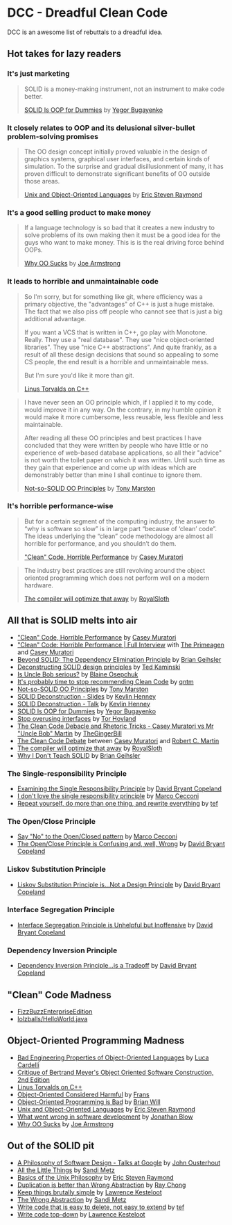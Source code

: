 # DCC - Dreadful Clean Code

DCC is an awesome list of rebuttals to a dreadful idea.

## Hot takes for lazy readers

### It's just marketing

> SOLID is a money-making instrument, not an instrument to make code better.
>
> [SOLID Is OOP for Dummies](https://www.yegor256.com/2017/03/28/solid.html) by [Yegor Bugayenko](https://twitter.com/yegor256)

### It closely relates to OOP and its delusional silver-bullet problem-solving promises

> The OO design concept initially proved valuable in the design of graphics systems, graphical user interfaces, and certain kinds of simulation. To the surprise and gradual disillusionment of many, it has proven difficult to demonstrate significant benefits of OO outside those areas.
>
> [Unix and Object-Oriented Languages](http://catb.org/esr/writings/taoup/html/unix_and_oo.html) by [Eric Steven Raymond](http://www.catb.org/~esr/)

### It's a good selling product to make money

> If a language technology is so bad that it creates a new industry to solve problems of its own making then it must be a good idea for the guys who want to make money. This is is the real driving force behind OOPs.
>
> [Why OO Sucks](https://www.cs.otago.ac.nz/staffpriv/ok/Joe-Hates-OO.htm) by [Joe Armstrong](https://twitter.com/joeerl)

### It leads to horrible and unmaintainable code

> So I'm sorry, but for something like git, where efficiency was a primary objective, the "advantages" of C++ is just a huge mistake. The fact that we also piss off people who cannot see that is just a big additional advantage.
>
> If you want a VCS that is written in C++, go play with Monotone. Really. They use a "real database". They use "nice object-oriented libraries". They use "nice C++ abstractions". And quite frankly, as a result of all these design decisions that sound so appealing to some CS people, the end result is a horrible and unmaintainable mess.
>
> But I'm sure you'd like it more than git.
>
> [Linus Torvalds on C++](https://harmful.cat-v.org/software/c++/linus)

> I have never seen an OO principle which, if I applied it to my code, would improve it in any way. On the contrary, in my humble opinion it would make it more cumbersome, less reusable, less flexible and less maintainable.
>
> After reading all these OO principles and best practices I have concluded that they were written by people who have little or no experience of web-based database applications, so all their "advice" is not worth the toilet paper on which it was written. Until such time as they gain that experience and come up with ideas which are demonstrably better than mine I shall continue to ignore them.
>
> [Not-so-SOLID OO Principles](https://www.tonymarston.net/php-mysql/not-so-solid-oo-principles.html) by [Tony Marston](https://www.tonymarston.net/aboutme/index.php)

### It's horrible performance-wise

> But for a certain segment of the computing industry, the answer to “why is software so slow” is in large part “because of ‘clean’ code”. The ideas underlying the “clean” code methodology are almost all horrible for performance, and you shouldn’t do them.
>
> ["Clean" Code, Horrible Performance](https://www.computerenhance.com/p/clean-code-horrible-performance) by [Casey Muratori](https://twitter.com/cmuratori)

> The industry best practices are still revolving around the object oriented programming which does not perform well on a modern hardware.
>
> [The compiler will optimize that away](https://blog.royalsloth.eu/posts/the-compiler-will-optimize-that-away/) by [RoyalSloth](https://blog.royalsloth.eu/contact/)

## All that is SOLID melts into air

  - ["Clean" Code, Horrible Performance](https://www.computerenhance.com/p/clean-code-horrible-performance) by [Casey Muratori](https://twitter.com/cmuratori)
  - ["Clean" Code: Horrible Performance | Full Interview](https://www.youtube.com/watch?v=OtozASk68Os) with [The Primeagen](https://www.twitch.tv/ThePrimeagen) and [Casey Muratori](https://twitter.com/cmuratori)
  - [Beyond SOLID: The Dependency Elimination Principle](https://qualityisspeed.blogspot.com/2014/09/beyond-solid-dependency-elimination.html) by [Brian Geihsler](https://twitter.com/BrianGeihsler)
  - [Deconstructing SOLID design principles](https://www.tedinski.com/2019/04/02/solid-critique.html) by [Ted Kaminski](https://www.tedinski.com/about/)
  - [Is Uncle Bob serious?](https://dev.to/bosepchuk/is-uncle-bob-serious-dhi) by [Blaine Osepchuk](https://dev.to/bosepchuk)
  - [It's probably time to stop recommending Clean Code](https://qntm.org/clean) by [qntm](https://twitter.com/qntm)
  - [Not-so-SOLID OO Principles](https://www.tonymarston.net/php-mysql/not-so-solid-oo-principles.html) by [Tony Marston](https://www.tonymarston.net/aboutme/index.php)
  - [SOLID Deconstruction - Slides](https://accu.org/conf-docs/PDFs_2012/Kevlin_SOLID_Deconstruction.pdf) by [Kevlin Henney](https://twitter.com/KevlinHenney)
  - [SOLID Deconstruction - Talk](https://vimeo.com/157708450) by [Kevlin Henney](https://twitter.com/KevlinHenney)
  - [SOLID Is OOP for Dummies](https://www.yegor256.com/2017/03/28/solid.html) by [Yegor Bugayenko](https://twitter.com/yegor256)
  - [Stop overusing interfaces](https://blog.hovland.xyz/2017-04-22-stop-overusing-interfaces/) by [Tor Hovland](https://blog.hovland.xyz/)
  - [The Clean Code Debacle and Rhetoric Tricks - Casey Muratori vs Mr "Uncle Bob" Martin](https://www.youtube.com/watch?v=ZLxazlP7Ppo) by [TheGingerBill](https://twitter.com/TheGingerBill)
  - [The Clean Code Debate](https://github.com/cmuratori/misc/blob/main/cleancodeqa.md) between [Casey Muratori](https://twitter.com/cmuratori) and [Robert C. Martin](https://en.wikipedia.org/wiki/Robert_C._Martin)
  - [The compiler will optimize that away](https://blog.royalsloth.eu/posts/the-compiler-will-optimize-that-away/) by [RoyalSloth](https://blog.royalsloth.eu/contact/)
  - [Why I Don't Teach SOLID](https://qualityisspeed.blogspot.com/2014/08/why-i-dont-teach-solid.html) by [Brian Geihsler](https://twitter.com/BrianGeihsler)

### The Single-responsibility Principle

  - [Examining the Single Responsibility Principle](https://naildrivin5.com/blog/2019/11/11/solid-is-not-solid-rexamining-the-single-responsibility-principle.html) by [David Bryant Copeland](https://naildrivin5.com/bio/index.html)
  - [I don't love the single responsibility principle](https://sklivvz.com/posts/i-dont-love-the-single-responsibility-principle) by [Marco Cecconi](https://twitter.com/sklivvz)
  - [Repeat yourself, do more than one thing, and rewrite everything](https://programmingisterrible.com/post/176657481103/repeat-yourself-do-more-than-one-thing-and) by [tef](https://mastodon.social/@tef)

### The Open/Close Principle

  - [Say "No" to the Open/Closed pattern](https://sklivvz.com/posts/say-no-to-the-openclosed-pattern) by [Marco Cecconi](https://twitter.com/sklivvz)
  - [The Open/Close Principle is Confusing and, well, Wrong](https://naildrivin5.com/blog/2019/11/14/open-closed-principle-is-confusing-and-well-wrong.html) by [David Bryant Copeland](https://naildrivin5.com/bio/index.html)

### Liskov Substitution Principle

  - [Liskov Substitution Principle is…Not a Design Principle](https://naildrivin5.com/blog/2019/11/18/liskov-substitution-principle-is-not-a-design-principle.html) by [David Bryant Copeland](https://naildrivin5.com/bio/index.html)

### Interface Segregation Principle

  - [Interface Segregation Principle is Unhelpful but Inoffensive](https://naildrivin5.com/blog/2019/11/21/interface-segreation-principle-is-unhelpful-but-inoffensive.html) by [David Bryant Copeland](https://naildrivin5.com/bio/index.html)

### Dependency Inversion Principle

  - [Dependency Inversion Principle…is a Tradeoff](https://naildrivin5.com/blog/2019/12/02/dependency-inversion-principle-is-a-tradeoff.html) by [David Bryant Copeland](https://naildrivin5.com/bio/index.html)

## "Clean" Code Madness

  - [FizzBuzzEnterpriseEdition](https://github.com/EnterpriseQualityCoding/FizzBuzzEnterpriseEdition)
  - [lolzballs/HelloWorld.java](https://gist.github.com/lolzballs/2152bc0f31ee0286b722)

## Object-Oriented Programming Madness

  - [Bad Engineering Properties of Object-Oriented Languages](http://lucacardelli.name/Papers/BadPropertiesOfOO.html) by [Luca Cardelli](http://lucacardelli.name/)
  - [Critique of Bertrand Meyer's Object Oriented Software Construction, 2nd Edition](https://web.archive.org/web/20010511003307/http://www.geocities.com/tablizer/meyer1.htm)
  - [Linus Torvalds on C++](https://harmful.cat-v.org/software/c++/linus)
  - [Object-Oriented Considered Harmful](https://www.iwriteiam.nl/AoP_OOCH.html) by [Frans](https://www.iwriteiam.nl/Frans.html)
  - [Object-Oriented Programming is Bad](https://youtu.be/QM1iUe6IofM) by [Brian Will](https://brianwill.github.io/)
  - [Unix and Object-Oriented Languages](http://catb.org/esr/writings/taoup/html/unix_and_oo.html) by [Eric Steven Raymond](http://www.catb.org/~esr/)
  - [What went wrong in software development](https://youtu.be/KcP1fXQv0iU) by [Jonathan Blow](https://twitter.com/Jonathan_Blow)
  - [Why OO Sucks](https://www.cs.otago.ac.nz/staffpriv/ok/Joe-Hates-OO.htm) by [Joe Armstrong](https://twitter.com/joeerl)

## Out of the SOLID pit

  - [A Philosophy of Software Design - Talks at Google](https://youtu.be/bmSAYlu0NcY?si=TN2tQQ1maLMFQevK) by [John Ousterhout](https://twitter.com/JohnOusterhout)
  - [All the Little Things](https://www.youtube.com/watch?v=8bZh5LMaSmE) by [Sandi Metz](https://twitter.com/sandimetz)
  - [Basics of the Unix Philosophy](http://catb.org/esr/writings/taoup/html/ch01s06.html) by [Eric Steven Raymond](http://www.catb.org/~esr/)
  - [Duplication is better than Wrong Abstraction](https://blog.awesomesoftwareengineer.com/p/duplication-is-better-than-wrong-abstraction) by [Ray Chong](https://substack.com/@raychongtk)
  - [Keep things brutally simple](https://www.teamten.com/lawrence/programming/keep-things-brutally-simple.html) by [Lawrence Kesteloot](https://github.com/lkesteloot)
  - [The Wrong Abstraction](https://sandimetz.com/blog/2016/1/20/the-wrong-abstraction) by [Sandi Metz](https://twitter.com/sandimetz)
  - [Write code that is easy to delete, not easy to extend](https://programmingisterrible.com/post/139222674273/write-code-that-is-easy-to-delete-not-easy-to) by [tef](https://mastodon.social/@tef)
  - [Write code top-down](https://www.teamten.com/lawrence/programming/write-code-top-down.html) by [Lawrence Kesteloot](https://github.com/lkesteloot)
